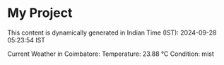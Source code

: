 # My Project

This content is dynamically generated in Indian Time (IST): 2024-09-28 05:23:54 IST


Current Weather in Coimbatore:
Temperature: 23.88 °C
Condition: mist
